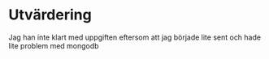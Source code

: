 # Utvärdering
Jag han inte klart med uppgiften eftersom att jag började lite sent och hade lite problem med mongodb
